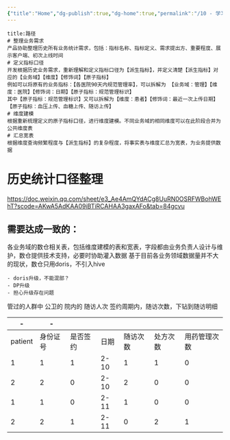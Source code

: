 ```yaml
---
{"title":"Home","dg-publish":true,"dg-home":true,"permalink":"/10 - 学习/数仓/数仓建模/","tags":["gardenEntry"],"dgPassFrontmatter":true}
---
```



```ad-note
title:路径
# 整理业务需求
产品协助整理历史所有业务统计需求，包括：指标名称、指标定义、需求提出方、重要程度、展示客户端、初次上线时间
# 定义指标口径
开发根据历史业务需求，重新理解和定义指标口径为【派生指标】，并定义清楚【派生指标】对应的【业务域】【维度】【修饰词】【原子指标】
例如可以将原有的业务指标：【各医院90天内规范管理率】，可以拆解为 【业务域：管理】【维度：医院】【修饰词：日期】【原子指标：规范管理标识】
其中【原子指标：规范管理标识】又可以拆解为【维度：患者】【修饰词：最近一次上传日期】【原子指标：血压上传、血糖上传、随访上传】
# 维度建模
根据重新梳理定义的原子指标口径，进行维度建模。不同业务域的相同维度可以在此阶段合并为公共维度表
# 汇总宽表
根据维度查询频繁程度与【派生指标】的复杂程度，将事实表与维度汇总为宽表，为业务提供数据
```

# 历史统计口径整理
https://doc.weixin.qq.com/sheet/e3_Ae4AmQYdACg8UuRN0OSRFWBohWEhT?scode=AKwA5AdKAA09iBTiRCAHAA3gaxAFo&tab=84gcvu


## 需要达成一致的：
各业务域的数仓相关表，包括维度建模的表和宽表，字段都由业务负责人设计与维护，数仓提供技术支持，必要时协助灌入数据
基于目前各业务领域数据量并不大的现状，数仓只用doris，不引入hive

```ad-note
- doris升级，不能混部？
- DP升级
- 担心升级存在问题
```

管过的人群中  公卫的 院内的 随访人次
签约周期内，随访次数，下钻到随访明细

| -       | -        |          |      |          |          |              |
| ------- | -------- | -------- | ---- | -------- | -------- | ------------ |
| patient | 身份证号 | 是否签约 | 日期 | 随访次数 | 处方次数 | 用药管理次数 |
| 1       | 1        | 1        | 2-10 | 1        | 1        | 0            |
| 2       | 2        | 0        | 2-10 | 2        | 0        | 0            |
| 1       | 1        | 0        | 2-11 | 1        | 0        | 0            |
| 2       | 2        | 1        | 2-11 | 0        | 2        | 1             |




